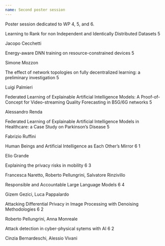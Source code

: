```yaml
---
name: Second poster session
---
```


Poster session dedicated to WP 4, 5, and 6.

<!-- <div class="ui segments">
  <div class="ui segment poster wp4">
    <span class="title">Title</span>
    <span class="block">
      <span class="wp">4</span>
      <span class="task">1</span>
    </span>
  </div>
</div> -->

<div class="ui segments">
  <div class="ui segment poster wp5">
    <span class="title">Learning to Rank for non Independent and Identically Distributed Datasets</span>
    <span class="block">
      <span class="wp">5</span>
      <span class="task"></span>
    </span>
    <p class="presenter">Jacopo Cecchetti</p>
  </div>

  <div class="ui segment poster wp5">
    <span class="title">Energy-aware DNN training on resource-constrained devices</span>
    <span class="block">
      <span class="wp">5</span>
      <span class="task"></span>
    </span>
    <p class="presenter">Simone Mozzon</p>
  </div>

  <div class="ui segment poster wp5">
    <span class="title">The effect of network topologies on fully decentralized learning: a preliminary investigation</span>
    <span class="block">
      <span class="wp">5</span>
      <span class="task"></span>
    </span>
    <p class="presenter">Luigi Palmieri</p>
  </div>

  <div class="ui segment poster wp5">
    <span class="title">Federated Learning of Explainable Artificial Intelligence Models: A Proof-of-Concept for Video-streaming Quality Forecasting in B5G/6G networks</span>
    <span class="block">
      <span class="wp">5</span>
      <span class="task"></span>
    </span>
    <p class="presenter">Alessandro Renda</p>
  </div>

  
  <div class="ui segment poster wp5">
  <span class="title">Federated Learning of Explainable Artificial Intelligence Models in Healthcare: a Case Study on Parkinson’s Disease</span>
    <span class="block">
      <span class="wp">5</span>
      <span class="task"></span>
    </span>
    <p class="presenter">Fabrizio Ruffini</p>
  </div>  
</div>

<div class="ui segments">
  <div class="ui segment poster wp6">
    <span class="title">Human Beings and Artificial Intelligence as Each Other’s Mirror </span>
    <span class="block">
      <span class="wp">6</span>
      <span class="task">1</span>
    </span>
    <p class="presenter">Elio Grande</p>
  </div>
  <div class="ui segment poster wp6">
    <span class="title">Explaining the privacy risks in mobility </span>
    <span class="block">
      <span class="wp">6</span>
      <span class="task">3</span>
    </span>
    <p class="presenter">Francesca Naretto, Roberto Pellungrini, Salvatore Rinzivillo</p>
  </div>  
  <div class="ui segment poster wp6">
    <span class="title">Responsible and Accountable Large Language Models </span>
    <span class="block">
      <span class="wp">6</span>
      <span class="task">4</span>
    </span>
    <p class="presenter">Gizem Gezici, Luca Pappalardo</p>
  </div>  
  <div class="ui segment poster wp6">
    <span class="title">Attacking Differential Privacy in Image Processing with Denoising Methodologies</span>
    <span class="block">
      <span class="wp">6</span>
      <span class="task">2</span>
    </span>
    <p class="presenter">Roberto Pellungrini, Anna Monreale </p>
  </div>  
  <div class="ui segment poster wp6">
    <span class="title">Attack detection in cyber-physical sytems with AI</span>
    <span class="block">
      <span class="wp">6</span>
      <span class="task">2</span>
    </span>
    <p class="presenter">Cinzia Bernardeschi, Alessio Vivani</p>
  </div>
</div>